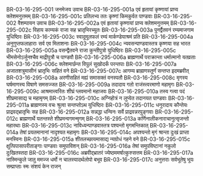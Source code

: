 BR-03-16-295-001	जनमेजय उवाच
BR-03-16-295-001a	एवं हृतायां कृष्णायां प्राप्य क्लेशमनुत्तमम्
BR-03-16-295-001c	प्रतिलभ्य ततः कृष्णां किमकुर्वत पाण्डवाः
BR-03-16-295-002	वैशम्पायन उवाच
BR-03-16-295-002a	एवं हृतायां कृष्णायां प्राप्य क्लेशमनुत्तमम्
BR-03-16-295-002c	विहाय काम्यकं राजा सह भ्रातृभिरच्युतः
BR-03-16-295-003a	पुनर्द्वैतवनं रम्यमाजगाम युधिष्ठिरः
BR-03-16-295-003c	स्वादुमूलफलं रम्यं मार्कण्डेयाश्रमं प्रति
BR-03-16-295-004a	अनुगुप्तफलाहाराः सर्व एव मिताशनाः
BR-03-16-295-004c	न्यवसन्पाण्डवास्तत्र कृष्णया सह भारत
BR-03-16-295-005a	वसन्द्वैतवने राजा कुन्तीपुत्रो युधिष्ठिरः
BR-03-16-295-005c	भीमसेनोऽर्जुनश्चैव माद्रीपुत्रौ च पाण्डवौ
BR-03-16-295-006a	ब्राह्मणार्थे पराक्रान्ता धर्मात्मानो यतव्रताः
BR-03-16-295-006c	क्लेशमार्छन्त विपुलं सुखोदर्कं परन्तपाः
BR-03-16-295-007a	अजातशत्रुमासीनं भ्रातृभिः सहितं वने
BR-03-16-295-007c	आगम्य ब्राह्मणस्तूर्णं सन्तप्त इदमब्रवीत्
BR-03-16-295-008a	अरणीसहितं मह्यं समासक्तं वनस्पतौ
BR-03-16-295-008c	मृगस्य घर्षमाणस्य विषाणे समसज्जत
BR-03-16-295-009a	तदादाय गतो राजंस्त्वरमाणो महामृगः
BR-03-16-295-009c	आश्रमात्त्वरितः शीघ्रं प्लवमानो महाजवः
BR-03-16-295-010a	तस्य गत्वा पदं शीघ्रमासाद्य च महामृगम्
BR-03-16-295-010c	अग्निहोत्रं न लुप्येत तदानयत पाण्डवाः
BR-03-16-295-011a	ब्राह्मणस्य वचः श्रुत्वा सन्तप्तोऽथ युधिष्ठिरः
BR-03-16-295-011c	धनुरादाय कौन्तेयः प्राद्रवद्भ्रातृभिः सह
BR-03-16-295-012a	सन्नद्धा धन्विनः सर्वे प्राद्रवन्नरपुङ्गवाः
BR-03-16-295-012c	ब्राह्मणार्थे यतन्तस्ते शीघ्रमन्वगमन्मृगम्
BR-03-16-295-013a	कर्णिनालीकनाराचानुत्सृजन्तो महारथाः
BR-03-16-295-013c	नाविध्यन्पाण्डवास्तत्र पश्यन्तो मृगमन्तिकात्
BR-03-16-295-014a	तेषां प्रयतमानानां नादृश्यत महामृगः
BR-03-16-295-014c	अपश्यन्तो मृगं श्रान्ता दुःखं प्राप्ता मनस्विनः
BR-03-16-295-015a	शीतलच्छायमासाद्य न्यग्रोधं गहने वने
BR-03-16-295-015c	क्षुत्पिपासापरीताङ्गाः पाण्डवाः समुपाविशन्
BR-03-16-295-016a	तेषां समुपविष्टानां नकुलो दुःखितस्तदा
BR-03-16-295-016c	अब्रवीद्भ्रातरं ज्येष्ठममर्षात्कुरुसत्तम
BR-03-16-295-017a	नास्मिन्कुले जातु ममज्ज धर्मो न चालस्यादर्थलोपो बभूव
BR-03-16-295-017c	अनुत्तराः सर्वभूतेषु भूयः सम्प्राप्ताः स्मः संशयं केन राजन्

